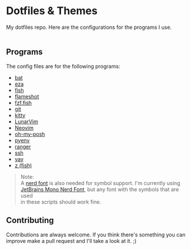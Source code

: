# Dotfiles & Themes

My dotfiles repo. Here are the configurations for the programs I use.  
<br>

## Programs

The config files are for the following programs:

* [bat](https://github.com/sharkdp/bat)
* [eza](https://github.com/eza-community/eza)
* [fish](https://fishshell.com/)
* [flameshot](https://flameshot.org/)
* [fzf.fish](https://github.com/PatrickF1/fzf.fish)
* [git](https://git-scm.com)
* [kitty](https://sw.kovidgoyal.net/kitty/)
* [LunarVim](https://www.lunarvim.org/)
* [Neovim](https://neovim.io/)
* [oh-my-posh](https://ohmyposh.dev)
* [pyenv](https://github.com/pyenv/pyenv)
* [ranger](https://github.com/ranger/ranger)
* [ssh](https://www.openssh.com)
* [yay](https://github.com/Jguer/yay)
* [z (fish)](https://github.com/jethrokuan/z)
  
> Note:  
A [nerd font](https://www.nerdfonts.com) is also needed for symbol support. 
I'm currently using  
[JetBrains Mono Nerd Font](https://www.programmingfonts.org/#jetbrainsmono), but any font with the symbols that are used  
in these scripts should work fine.
  

## Contributing  

Contributions are always welcome. If you think there's something you can  
improve make a pull request and I'll take a look at it. ;)
